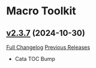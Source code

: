 # Macro Toolkit

## [v2.3.7](https://github.com/NumyAddon/MacroToolkit/tree/v2.3.7) (2024-10-30)
[Full Changelog](https://github.com/NumyAddon/MacroToolkit/compare/v2.3.6...v2.3.7) [Previous Releases](https://github.com/NumyAddon/MacroToolkit/releases)

- Cata TOC Bump  
